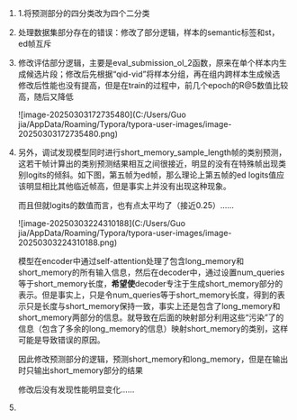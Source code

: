 1. 1.将预测部分的四分类改为四个二分类

2. 处理数据集部分存在的错误：修改了部分逻辑，样本的semantic标签和st，ed帧互斥

3. 修改评估部分逻辑，主要是eval_submission_ol_2函数，原来在单个样本内生成候选片段；修改后先根据“qid-vid”将样本分组，再在组内跨样本生成候选
       修改后性能也没有提高，但是在train的过程中，前几个epoch的R@5数值比较高，随后又降低

   ![image-20250303172735480](C:/Users/Guo jia/AppData/Roaming/Typora/typora-user-images/image-20250303172735480.png)

4. 另外，调试发现模型同时进行short_memory_sample_length帧的类别预测，这若干帧计算出的类别预测结果相互之间很接近，明显的没有在特殊帧出现类别logits的倾斜。如下图，第五帧为ed帧，那么理论上第五帧的ed logits值应该明显相比其他临近帧高，但是事实上并没有出现这种现象。

   而且但就logits的数值而言，也有点太平均了（接近0.25）……

   ![image-20250303224310188](C:/Users/Guo jia/AppData/Roaming/Typora/typora-user-images/image-20250303224310188.png)

   模型在encoder中通过self-attention处理了包含long_memory和short_memory的所有输入信息，然后在decoder中，通过设置num_queries等于short_memory长度，**希望使**decoder专注于生成short_memory部分的表示。但是事实上，只是令num_queries等于short_memory长度，得到的表示只是长度与short_memory保持一致，事实上还是包含了long_memory和short_memory两部分的信息。就导致在后面的映射部分利用这些“污染”了的信息（包含了多余的long_memory的信息）映射short_memory的类别，这样可能是导致错误的原因。

   因此修改预测部分的逻辑，预测short_memory和long_memory，但是在输出时只输出short_memory部分的结果
   
   修改后没有发现性能明显变化……
   
5. 

​		
